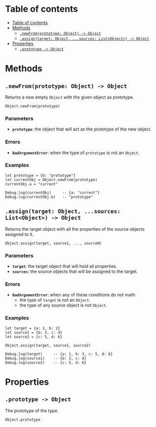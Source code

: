 
# Table of contents

- [Table of contents](#table-of-contents)
- [Methods](#methods)
  - [`.newFrom(prototype: Object) -> Object`](#newfromprototype-object---object)
  - [`.assign(target: Object, ...sources: List<Object>) -> Object`](#assigntarget-object-sources-listobject---object)
- [Properties](#properties)
  - [`.prototype -> Object`](#prototype---object)

# Methods

## `.newFrom(prototype: Object) -> Object`

Returns a new empty `Object` with the given object as prototype.

```lxm
Object.newFrom(prototype)
```

### Parameters

- **`prototype`**: the object that will act as the prototype of the new object.

### Errors

- **`BadArgumentError`**: when the type of `prototype` is not an `Object`.

### Examples

```lxm
let prototype = {b: "prototype"}
let currentObj = Object.newFrom(prototype)
currentObj.a = "current"

Debug.log(currentObj)     -- {a: "current"}
Debug.log(currentObj.b)   -- "prototype"
```

## `.assign(target: Object, ...sources: List<Object>) -> Object`

Returns the target object with all the properties of the source objects assigned to it.

```lxm
Object.assign(target, source1, ..., sourceN)
```

### Parameters

- **`target`**: the target object that will hold all properties.
- **`sources`**: the source objects that will be assigned to the target.

### Errors

- **`BadArgumentError`**: when any of these conditions do not math.
  - the type of `target` is not an `Object`.
  - the type of any source object is not `Object`.

### Examples

```lxm
let target = {a: 1, b: 2}
let source1 = {b: 3, c: 4}
let source2 = {c: 5, d: 6}

Object.assign(target, source1, source2)

Debug.log(target)     -- {a: 1, b: 3, c: 5, d: 6}
Debug.log(source1)    -- {b: 3, c: 4}
Debug.log(source2)    -- {c: 5, d: 6}
```

# Properties

## `.prototype -> Object`

The prototype of the type.

```lxm
Object.prototype
```
